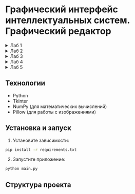 # Графический интерфейс интеллектуальных систем. Графический редактор

<details>
  <summary>Лаб 1</summary>
  
## Цель
Разработать элементарный графический редактор, реализующий построение отрезков с помощью алгоритма ЦДА, целочисленного алгоритма Брезенхема и алгоритма Ву. Вызов способа генерации отрезка задается из пункта меню и доступно через панель инструментов «Отрезки». В редакторе кроме режима генерации отрезков в пользовательском окне должен быть предусмотрен отладочный режим, где отображается пошаговое решение на дискретной сетке.

## Описание алгоритмов
### Цифровой Дифференциальный Анализатор
Цифровой дифференциальный анализатор (ЦДА) – это алгоритм, основанный на аппроксимации прямой линии путем равномерного приращения координат. Он разбивает отрезок на равные шаги по одной из координат и вычисляет соответствующие значения другой координаты.

### Алгоритм Брезенхема
Алгоритм Брезенхема основан на выборе оптимального пикселя с использованием целочисленных вычислений. В отличие от ЦДА, он исключает необходимость работы с дробными числами, используя пошаговое накопление ошибки, чтобы принять решение о том, какой пиксель закрасить на следующем шаге.

### Алгоритм Ву
Алгоритм Ву предназначен для построения сглаженных (антиалиасинговых) линий. В отличие от Брезенхема, который выбирает один пиксель на каждом шаге, Ву использует два соседних пикселя, назначая им разные уровни яркости, чтобы сгладить границы линии и уменьшить эффект "ступенек" (aliasing).

## Интерфейс
![image](https://github.com/user-attachments/assets/212a9924-8095-4518-ab6f-4a810d94fda1)


## Реализация
Функция отрисовки точек из методички по алгоритму ЦДА:
```Python
    def execute(self, a, b, canvas, debugger=None):
        x1, y1 = a
        x2, y2 = b

        dx = x2 - x1
        dy = y2 - y1
        length = max(abs(dx), abs(dy))

        dx /= length
        dy /= length

        x = x1 + 0.5 * (1 if dx > 0 else -1 if dx < 0 else 0)
        y = y1 + 0.5 * (1 if dy > 0 else -1 if dy < 0 else 0)

        if debugger:
            debugger.record_step(int(x), int(y))

        for _ in range(int(length)):
            x += dx
            y += dy
            if debugger:
                debugger.record_step(int(x), int(y))
            else:
                self.plot(canvas, int(x), int(y))
```
Функция отрисовки точек по алгоритму Брезенхема:
```Python
    def execute(self, a, b, canvas, debugger=None):
        x1, y1 = a
        x2, y2 = b

        dx = abs(x2 - x1)
        dy = abs(y2 - y1)

        sx = 1 if x1 < x2 else -1
        sy = 1 if y1 < y2 else -1

        if dx > dy:
            e = 2 * dy - dx
            while x1 != x2:
                if debugger:
                    debugger.record_step(int(x1), int(y1))
                else:
                    self.plot(canvas, int(x1), int(y1), "black")
                if e >= 0:
                    y1 += sy
                    e -= 2 * dx
                x1 += sx
                e += 2 * dy
        else:
            e = 2 * dx - dy
            while y1 != y2:
                if debugger:
                    debugger.record_step(int(x1), int(y1))
                else:
                    self.plot(canvas, int(x1), int(y1), "black")
                if e >= 0:
                    x1 += sx
                    e -= 2 * dy
                y1 += sy
                e += 2 * dx

        if debugger:
            debugger.record_step(int(x1), int(y1))
        else:
            self.plot(canvas, int(x1), int(y1), "black")

```
Функция отрисовки точек по алгоритму Ву:
```Python
    def execute(self, a, b, canvas, debugger=None):
        """Алгоритм Ву с отладкой, без сглаживания для вертикальных и горизонтальных линий."""
        x1, y1 = a
        x2, y2 = b

        dx = abs(x2 - x1)
        dy = abs(y2 - y1)

        sx = 1 if x1 < x2 else -1
        sy = 1 if y1 < y2 else -1

        # Проверка на вертикальную линию (без сглаживания)
        if dx == 0:
            for y in range(y1, y2 + sy, sy):
                if debugger:
                    debugger.record_step(x1, y, 1.0)
                else:
                    self.plot(canvas, x1, y, 1.0)
            return

        # Проверка на горизонтальную линию (без сглаживания)
        if dy == 0:
            for x in range(x1, x2 + sx, sx):
                if debugger:
                    debugger.record_step(x, y1, 1.0)
                else:
                    self.plot(canvas, x, y1, 1.0)
            return

        # Для остальных линий используем сглаживание Ву
        if dx > dy:
            gradient = dy / dx
            y = y1 + 0.5
            for x in range(x1, x2 + sx, sx):
                y_int = int(y)
                frac = y - y_int  # Дробная часть

                if debugger:
                    debugger.record_step(x, y_int, 1 - frac)
                    debugger.record_step(x, y_int + sy, frac)
                else:
                    self.plot(canvas, x, y_int, 1 - frac)
                    self.plot(canvas, x, y_int + sy, frac)

                y += gradient * sy
        else:
            gradient = dx / dy
            x = x1 + 0.5
            for y in range(y1, y2 + sy, sy):
                x_int = int(x)
                frac = x - x_int  # Дробная часть

                if debugger:
                    debugger.record_step(x_int, y, 1 - frac)
                    debugger.record_step(x_int + sx, y, frac)
                else:
                    self.plot(canvas, x_int, y, 1 - frac)
                    self.plot(canvas, x_int + sx, y, frac)

                x += gradient * sx

        if debugger:
            debugger.record_step(x2, y2, 1.0)  # Последний пиксель
        else:
            self.plot(canvas, x2, y2, 1.0)
```

## Вывод
В результате реализации графического редактора, использующего алгоритмы построения отрезков (ЦДА, Брезенхема и Ву), была создана система, обеспечивающая интерактивное рисование отрезков с возможностью просмотра пошагового процесса.

</details>

<details>
  <summary>Лаб 2</summary>
  
## Цель
Разработать элементарный графический редактор, реализующий построение линий второго порядка. Вызов способа генерации линии второго порядка задается из пункта меню и доступно через панель инструментов «Линии 2-го порядка». В редакторе кроме режима генерации линий второго порядка в пользовательском окне должен быть предусмотрен отладочный режим, где отображается пошаговое решение на дискретной сетке.

## Описание алгоритмов
### Алгоритм построения окружности
Алгоритм использует метод Брезенхэма для построения окружности. Считывает две точки(x,y), вычисляет по ним радиус и вычисляет точки окружности в одном октанте, а затем симметрично отражает их в остальные семь октантов. Решающая переменная d определяет, какую точку выбрать на следующем шаге. Для каждой вычисленной точки добавляются восемь симметричных точек относительно центра окружности (cx, cy).

$d = 3 - 2 * radius$

### Алгоритм построения эллипса
Алгоритм адаптирует метод Брезенхэма для построения эллипса. Эллипс делится на две части: верхнюю и нижнюю. Считывает три точки, центр, ширину, длину, алгоритм вычисляет точки эллипса, используя решающую переменные $d_1$ и $d_2$. Верхняя и нижняя половина эллипса строится одновременно. Для каждой точки добавляются четыре симметричные точки относительно центра эллипса (rx, ry).

#### Первый этап (верхняя часть эллипса, пока $( b^2 x < a^2 y )$




$d_1 = b^2 (x+1)^2 + a^2 (y - 0.5)^2 - a^2 b^2$


Обновление параметров:
- Если $( d_1 < 0 )$, двигаемся вправо:  

  $d_1 = d_1 + 2b^2(x + 1) + b^2$
  
- Иначе двигаемся по диагонали:  
  
  $d_1 = d_1 + 2b^2(x + 1) - 2a^2(y - 1) + b^2$

#### Второй этап (нижняя часть эллипса, пока $( y \geq 0 )$

Решающая функция:


$d_2 = b^2 (x + 0.5)^2 + a^2 (y - 1)^2 - a^2 b^2$

Обновление параметров:
- Если $( d_2 > 0 )$, двигаемся вниз:  
  
  $d_2 = d_2 + a^2(-2y + 3)$
  
- Иначе двигаемся по диагонали:  
  
  $d_2 = d_2 + 2b^2(x + 1) + a^2(-2y + 3)$
  



### Алгоритм построения гиперболы
Алгоритм строит гиперболу, используя параметрическое уравнение. В зависимости от ориентации гиперболы (вертикальная или горизонтальная), он обходит значения y или x с шагом step и вычисляет соответствующие точки. Для каждой точки добавляются четыре симметричные точки относительно центра гиперболы (a, b). 
#### Первый этап (правая и левая ветви)

Решающая функция:


$d_1 = b^2 (x^2) - a^2 (y^2) - a^2 b^2$


Обновление параметров:
- Если $( d_1 < 0 )$, увеличиваем $( y )$:  
  
  $d_1 = d_1 + 2b^2(y + 1)$
  
- Иначе увеличиваем $( y )$ и уменьшаем $( x )$:  
  
  $d_1 = d_1 + 2b^2(y + 1) - 2a^2(x - 1)$
  

### Второй этап (верхняя и нижняя ветви)

Решающая функция:


$d_2 = b^2 (x - 0.5)^2 - a^2 (y + 1)^2 - a^2 b^2$


Обновление параметров:
- Если $( d_2 > 0 )$, уменьшаем $( x )$:  
  
  $d_2 = d_2 - 2a^2 x$
  
- Иначе увеличиваем $( y )$ и уменьшаем $( x )$:  
  
  $d_2 = d_2 + 2b^2(y + 1) - 2a^2x$
  


### Алгоритм построения параболы
Алгоритм строит параболу, используя параметрическое уравнение. В зависимости от ориентации параболы (вверх или вниз), он обходит значения y и вычисляет соответствующие значения x. Для каждого y добавляются две симметричные точки относительно оси параболы.

## Интерфейс
![image](https://github.com/user-attachments/assets/1131f36d-435c-4841-8f01-1cc7b6fe818b)



## Реализация
Функция выбора алгоритма для запуска:
```Python
    def capture_second_order_points(self, event):
        """Фиксирует точки для линий второго порядка."""
        x, y = self.canvas_view.get_coordinates(event)
        self.click_points.append([x, y])
        self.click_count += 1

        strategy = self.active_context.get_strategy()
        if not strategy:
            print("Ошибка: не выбрана стратегия рисования второго порядка.")
            return

        if strategy.name == "Окружность" and self.click_count == 2:
            # Окружность (2 клика)
            self.draw_second_order_shape(two_points=True)
        elif strategy.name in ["Эллипс", "Гипербола", "Парабола"] and self.click_count == 3:
            # Эллипс, гипербола, парабола (3 клика)
            self.draw_second_order_shape(two_points=False)
```

## Вывод
В ходе работы был создан простой графический редактор, позволяющий строить и визуализировать различные кривые, включая окружности, эллипсы, гиперболы и параболы.

</details>

<details>
  <summary>Лаб 3</summary>
  
## Цель
Разработать графический редактор, реализующий построение кривых Безье, Эрмита и B-сплайнов. Вызов способа генерации кривой задается из пункта меню и доступно через панель инструментов «Кривые». В редакторе кроме режима генерации кривых в пользовательском окне должен быть предусмотрен отладочный режим, где отображается пошаговое решение.

## Описание алгоритмов
### Кривая Безье
Кривая Безье строится с использованием полиномов Бернштейна. Для четырех контрольных точек P0, P1, P2, P3 кривая определяется как:
B(t) = (1-t)³P0 + 3(1-t)²tP1 + 3(1-t)t²P2 + t³P3, где t ∈ [0,1]

### Кривая Эрмита
Кривая Эрмита определяется двумя конечными точками P0, P3 и двумя касательными векторами R0, R1. Кривая проходит через конечные точки и имеет заданные касательные в этих точках.

### B-сплайн
B-сплайн строится с использованием базисных функций B-сплайна. Кривая не обязательно проходит через контрольные точки, но обеспечивает локальный контроль формы.

## Интерфейс
![image](https://github.com/user-attachments/assets/...)

## Реализация
```Python
class CurveStrategy:
    def draw(self, points, canvas):
        # Общий интерфейс для всех стратегий кривых
        pass

class BezierStrategy(CurveStrategy):
    def draw(self, points, canvas):
        # Реализация кривой Безье
        pass

class HermiteStrategy(CurveStrategy):
    def draw(self, points, canvas):
        # Реализация кривой Эрмита
        pass

class BSplineStrategy(CurveStrategy):
    def draw(self, points, canvas):
        # Реализация B-сплайна
        pass
```

## Вывод
В результате реализации графического редактора, использующего алгоритмы построения кривых (Безье, Эрмита и B-сплайн), была создана система, обеспечивающая интерактивное рисование кривых с возможностью просмотра пошагового процесса.

</details>

<details>
  <summary>Лаб 4</summary>
  
## Цель
Разработать графический редактор, реализующий анализ полигонов. В редакторе должны быть реализованы следующие функции:
- Проверка выпуклости полигона
- Определение принадлежности точки полигону
- Нахождение точек пересечения отрезка с полигоном

## Описание алгоритмов
### Проверка выпуклости
Полигон является выпуклым, если все его внутренние углы меньше 180 градусов. Проверка выполняется путем анализа знака векторного произведения для каждой тройки последовательных вершин.

### Принадлежность точки полигону
Используется алгоритм "Ray Casting" (метод лучей). Из точки проводится луч в произвольном направлении и подсчитывается количество пересечений с границей полигона.

### Пересечение отрезка с полигоном
Для каждого ребра полигона проверяется пересечение с заданным отрезком. Если пересечение найдено, вычисляется точка пересечения.

## Интерфейс
![image](https://github.com/user-attachments/assets/...)

## Реализация
```Python
def is_convex(polygon):
    # Проверка выпуклости полигона
    pass

def point_in_polygon(point, polygon):
    # Проверка принадлежности точки полигону
    pass

def segment_intersects_polygon(segment, polygon):
    # Нахождение точек пересечения отрезка с полигоном
    pass
```

## Вывод
В результате реализации графического редактора, использующего алгоритмы анализа полигонов, была создана система, обеспечивающая проверку свойств полигонов и их взаимодействие с другими геометрическими объектами.

</details>

<details>
  <summary>Лаб 5</summary>
  
## Цель
Разработать графический редактор, реализующий построение выпуклой оболочки множества точек. В редакторе должны быть реализованы два алгоритма:
- Алгоритм Джарвиса (Gift Wrapping)
- Алгоритм Грэхема (Graham Scan)

## Описание алгоритмов
### Алгоритм Джарвиса
1. Находим самую левую точку P0
2. Для каждой точки Pi находим такую точку Pj, что все остальные точки лежат справа от вектора PiPj
3. Повторяем шаг 2, пока не вернемся к начальной точке

### Алгоритм Грэхема
1. Находим самую нижнюю точку P0
2. Сортируем остальные точки по полярному углу относительно P0
3. Строим выпуклую оболочку, последовательно добавляя точки в стек и удаляя точки, которые нарушают выпуклость

## Интерфейс
![image](https://github.com/user-attachments/assets/...)

## Реализация
```Python
def jarvis(points):
    # Реализация алгоритма Джарвиса
    pass

def graham(points):
    # Реализация алгоритма Грэхема
    pass
```

## Вывод
В результате реализации графического редактора, использующего алгоритмы построения выпуклой оболочки, была создана система, обеспечивающая нахождение минимального выпуклого многоугольника, содержащего заданное множество точек.

</details>

## Технологии
- Python
- Tkinter
- NumPy (для математических вычислений)
- Pillow (для работы с изображениями)

## Установка и запуск
1. Установите зависимости:
```bash
pip install -r requirements.txt
```

2. Запустите приложение:
```bash
python main.py
```

## Структура проекта

